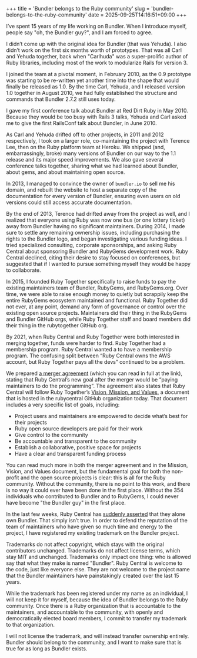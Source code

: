 +++
title = 'Bundler belongs to the Ruby community'
slug = 'bundler-belongs-to-the-ruby-community'
date = 2025-09-25T14:16:51+09:00
+++

I’ve spent 15 years of my life working on Bundler. When I introduce myself, people say "oh, the Bundler guy?", and I am forced to agree.

I didn’t come up with the original idea for Bundler (that was Yehuda). I also didn’t work on the first six months worth of prototypes. That was all Carl and Yehuda together, back when "Carlhuda" was a super-prolific author of Ruby libraries, including most of the work to modularize Rails for version 3.

I joined the team at a pivotal moment, in February 2010, as the 0.9 prototype was starting to be re-written yet another time into the shape that would finally be released as 1.0. By the time Carl, Yehuda, and I released version 1.0 together in August 2010, we had fully established the structure and commands that Bundler 2.7.2 still uses today.

I gave my first conference talk about Bundler at Red Dirt Ruby in May 2010. Because they would be too busy with Rails 3 talks, Yehuda and Carl asked me to give the first RailsConf talk about Bundler, in June 2010.

As Carl and Yehuda drifted off to other projects, in 2011 and 2012 respectively, I took on a larger role, co-maintaining the project with Terence Lee, then on the Ruby platform team at Heroku. We shipped (and, embarrassingly, broke) many versions of Bundler on our way to the 1.1 release and its major speed improvements. We also gave several conference talks together, sharing what we had learned about Bundler, about gems, and about maintaining open source.

In 2013, I managed to convince the owner of `bundler.io` to sell me his domain, and rebuilt the website to host a separate copy of the documentation for every version of Bundler, ensuring even users on old versions could still access accurate documentation.

By the end of 2013, Terence had drifted away from the project as well, and I realized that everyone using Ruby was now one bus (or one lottery ticket) away from Bundler having no significant maintainers. During 2014, I made sure to settle any remaining ownership issues, including purchasing the rights to the Bundler logo, and began investigating various funding ideas. I tried specialized consulting, corporate sponsorships, and asking Ruby Central about sponsoring Bundler and RubyGems development work. Ruby Central declined, citing their desire to stay focused on conferences, but suggested that if I wanted to pursue something myself they would be happy to collaborate.

In 2015, I founded Ruby Together specifically to raise funds to pay the existing maintainers team of Bundler, RubyGems, and RubyGems.org. Over time, we were able to raise enough money to quietly but scrappily keep the entire RubyGems ecosystem maintained and functional. Ruby Together did not ever, at any point, demand any form of governance or control over the existing open source projects. Maintainers did their thing in the RubyGems and Bundler GitHub orgs, while Ruby Together staff and board members did their thing in the rubytogether GitHub org.

By 2021, when Ruby Central and Ruby Together were both interested in merging together, funds were harder to find. Ruby Together had a membership program. Ruby Central wanted a to have a membership program. The confusing split between “Ruby Central owns the AWS account, but Ruby Together pays all the devs” continued to be a problem.

We prepared [a merger agreement](merger-agreement.pdf) (which you can read in full at the link), stating that Ruby Central’s new goal after the merger would be “paying maintainers to do the programming”. The agreement also states that Ruby Central will follow Ruby Together’s [Vision, Mission, and Values](https://github.com/rubycentral/board/blob/38904a634d5993e244911087efdaa54811d2d516/VISION_MISSON_VALUES.md), a document that is hosted in the rubycentral GitHub organization today. That document includes a very specific list of goals, including:

- Project users and maintainers are empowered to decide what’s best for their projects
- Ruby open source developers are paid for their work
- Give control to the community
 - Be accountable and transparent to the community
- Establish a collaborative, positive space for projects
- Have a clear and transparent funding process

You can read much more in both the merger agreement and in the Mission, Vision, and Values document, but the fundamental goal for both the non-profit and the open source projects is clear: this is all for the Ruby community. Without the community, there is no point to this work, and there is no way it could ever have been done in the first place. Without the 354 individuals who contributed to Bundler and to RubyGems, I could never have become "the Bundler guy" in the first place.

In the last few weeks, Ruby Central has [suddenly asserted](https://joel.drapper.me/p/rubygems-takeover/) that they alone own Bundler. That simply isn’t true. In order to defend the reputation of the team of maintainers who have given so much time and energy to the project, I have registered my existing trademark on the Bundler project.

Trademarks do not affect copyright, which stays with the original contributors unchanged. Trademarks do not affect license terms, which stay MIT and unchanged. Trademarks only impact one thing: who is allowed say that what they make is named "Bundler". Ruby Central is welcome to the code, just like everyone else. They are not welcome to the project name that the Bundler maintainers have painstakingly created over the last 15 years.

While the trademark has been registered under my name as an individual, I will not keep it for myself, because the idea of Bundler belongs to the Ruby community. Once there is a Ruby organization that is accountable to the maintainers, and accountable to the community, with openly and democratically elected board members, I commit to transfer my trademark to that organization.

I will not license the trademark, and will instead transfer ownership entirely. Bundler should belong to the community, and I want to make sure that is true for as long as Bundler exists.

